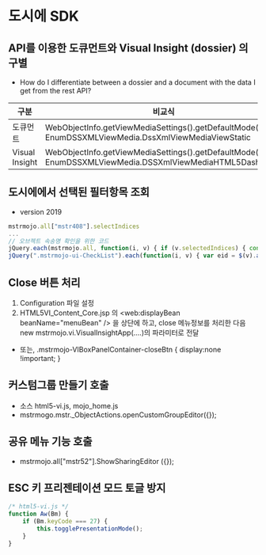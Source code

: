 # 도시에 SDK
## API를 이용한 도큐먼트와 Visual Insight (dossier) 의 구별
* How do I differentiate between a dossier and a document with the data I get from the rest API?

구분 | 비교식
--- | --- 
도큐먼트 | WebObjectInfo.getViewMediaSettings().getDefaultMode() == EnumDSSXMLViewMedia.DssXmlViewMediaViewStatic
Visual Insight | WebObjectInfo.getViewMediaSettings().getDefaultMode() == EnumDSSXMLViewMedia.DSSXmlViewMediaHTML5Dashboard

## 도시에에서 선택된 필터항목 조회
* version 2019
```javascript
mstrmojo.all["mstr408"].selectIndices
...
// 오브젝트 속송명 확인을 위한 코드
jQuery.each(mstrmojo.all, function(i, v) { if (v.selectedIndices) { console.log("=>", i, v.selectedIndices); }});
jQuery(".mstrmojo-ui-CheckList").each(function(i, v) { var eid = $(v).attr("id"); console.log("=>", eid, mstrmojo.all[eid].selectedIndices); });
```

## Close 버튼 처리
1. Configuration 파일 설정
2. HTML5VI_Content_Core.jsp 의 <web:displayBean beanName="menuBean" /> 을 상단에 하고, close 메뉴정보를 처리한 다음 new mstrmojo.vi.VisualInsightApp(....)의 파라미터로 전달
* 또는, .mstrmojo-VIBoxPanelContainer-closeBtn { display:none !important; }


## 커스텀그룹 만들기 호출
* 소스 html5-vi.js, mojo_home.js
* mstrmogo.mstr._ObjectActions.openCustomGroupEditor({});

## 공유 메뉴 기능 호출
* mstrmojo.all["mstr52"].ShowSharingEditor ({});

## ESC 키 프리젠테이션 모드 토글 방지
```` javascript
/* html5-vi.js */
function Aw(Bm) {
    if (Bm.keyCode === 27) {
        this.togglePresentationMode();
    }
}
````

